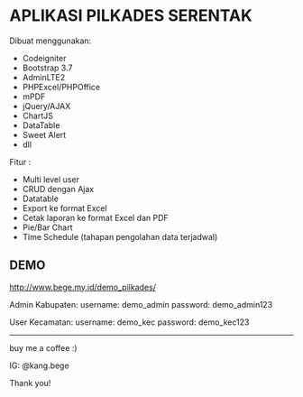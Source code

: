 # APLIKASI PILKADES SERENTAK

Dibuat menggunakan:
- Codeigniter
- Bootstrap 3.7
- AdminLTE2
- PHPExcel/PHPOffice
- mPDF
- jQuery/AJAX
- ChartJS
- DataTable
- Sweet Alert
- dll


Fitur : 
- Multi level user
- CRUD dengan Ajax
- Datatable
- Export ke format Excel
- Cetak laporan ke format Excel dan PDF
- Pie/Bar Chart
- Time Schedule (tahapan pengolahan data terjadwal)
  

DEMO
----
http://www.bege.my.id/demo_pilkades/

Admin Kabupaten:
username: demo_admin
password: demo_admin123

User Kecamatan:
username: demo_kec
password: demo_kec123


--------------------------
buy me a coffee :)

IG: @kang.bege

Thank you!

